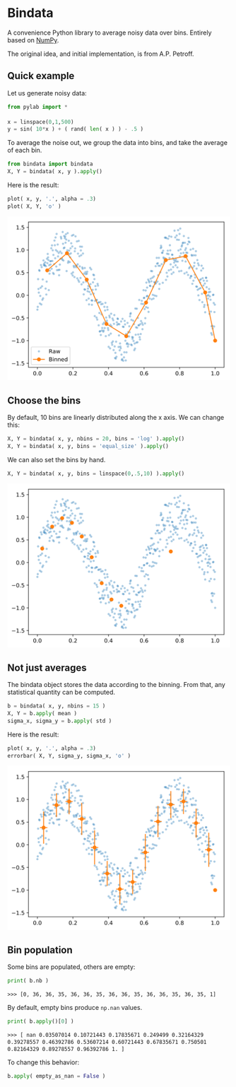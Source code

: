 # Bindata

A convenience Python library to average noisy data over bins. Entirely based on [NumPy](https://numpy.org/).

The original idea, and initial implementation, is from A.P. Petroff.

## Quick example

Let us generate noisy data:
```Python
from pylab import *

x = linspace(0,1,500)
y = sin( 10*x ) + ( rand( len( x ) ) - .5 )
```
To average the noise out, we group the data into bins, and take the average of each bin.
```Python
from bindata import bindata
X, Y = bindata( x, y ).apply()
```
Here is the result:
```Python
plot( x, y, '.', alpha = .3)
plot( X, Y, 'o' )
```

![Average](figures/average.svg)

## Choose the bins

By default, 10 bins are linearly distributed along the x axis. We can change this:
```Python
X, Y = bindata( x, y, nbins = 20, bins = 'log' ).apply()
X, Y = bindata( x, y, bins = 'equal_size' ).apply()
```
We can also set the bins by hand.
```Python
X, Y = bindata( x, y, bins = linspace(0,.5,10) ).apply()
```

![Choose the bins](figures/choose_the_bins.svg)

## Not just averages

The bindata object stores the data according to the binning. From that, any statistical quantity can be computed.
```Python
b = bindata( x, y, nbins = 15 )
X, Y = b.apply( mean )
sigma_x, sigma_y = b.apply( std )
```
Here is the result:
```Python
plot( x, y, '.', alpha = .3)
errorbar( X, Y, sigma_y, sigma_x, 'o' )
```

![Not just averages](figures/not_just_averages.svg)

## Bin population

Some bins are populated, others are empty:
```Python
print( b.nb )
```
```console
>>> [0, 36, 36, 35, 36, 36, 35, 36, 36, 35, 36, 36, 35, 36, 35, 1]
```
By default, empty bins produce `np.nan` values.
```Python
print( b.apply()[0] )
```
```console
>>> [ nan 0.03507014 0.10721443 0.17835671 0.249499 0.32164329 0.39278557 0.46392786 0.53607214 0.60721443 0.67835671 0.750501 0.82164329 0.89278557 0.96392786 1. ]
```
To change this behavior:
```Python
b.apply( empty_as_nan = False )
```
